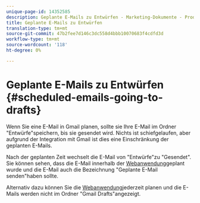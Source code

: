 ```yaml
---
unique-page-id: 14352585
description: Geplante E-Mails zu Entwürfen - Marketing-Dokumente - Produktdokumentation
title: Geplante E-Mails zu Entwürfen
translation-type: tm+mt
source-git-commit: 47b2fee7d146c3dc558d4bbb10070683f4cdfd3d
workflow-type: tm+mt
source-wordcount: '118'
ht-degree: 0%

---
```



# Geplante E-Mails zu Entwürfen {#scheduled-emails-going-to-drafts}

Wenn Sie eine E-Mail in Gmail planen, sollte sie Ihre E-Mail im Ordner &quot;Entwürfe&quot;speichern, bis sie gesendet wird. Nichts ist schiefgelaufen, aber aufgrund der Integration mit Gmail ist dies eine Einschränkung der geplanten E-Mails.

Nach der geplanten Zeit wechselt die E-Mail von &quot;Entwürfe&quot;zu &quot;Gesendet&quot;. Sie können sehen, dass die E-Mail innerhalb der [Webanwendung](http://toutapp.com/login)geplant wurde und die E-Mail auch die Bezeichnung &quot;Geplante E-Mail senden&quot;haben sollte.

Alternativ dazu können Sie die [Webanwendung](http://toutapp.com/login)jederzeit planen und die E-Mails werden nicht im Ordner &quot;Gmail Drafts&quot;angezeigt.
